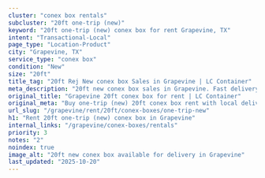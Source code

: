 ```yaml
---
cluster: "conex box rentals"
subcluster: "20ft one-trip (new)"
keyword: "20ft one-trip (new) conex box for rent Grapevine, TX"
intent: "Transactional-Local"
page_type: "Location-Product"
city: "Grapevine, TX"
service_type: "conex box"
condition: "New"
size: "20ft"
title_tag: "20ft Rej New conex box Sales in Grapevine | LC Container"
meta_description: "20ft new conex box sales in Grapevine. Fast delivery, competitive pricing. Serving conex boxes area. Quote ID: Y8T. Call (214) 524-4168 for your free quote today."
original_title: "Grapevine 20ft conex box for rent | LC Container"
original_meta: "Buy one-trip (new) 20ft conex box rent with local delivery in Grapevine, TX. LC Container — local Since 2003. Request a fast quote today."
url_slug: "/grapevine/rent/20ft/conex-boxes/one-trip-new"
h1: "Rent 20ft one-trip (new) conex box in Grapevine"
internal_links: "/grapevine/conex-boxes/rentals"
priority: 3
notes: "2"
noindex: true
image_alt: "20ft new conex box available for delivery in Grapevine"
last_updated: "2025-10-20"
---
```


<!-- TODO: Add unique city/inventory copy, images, and internal links here. -->
